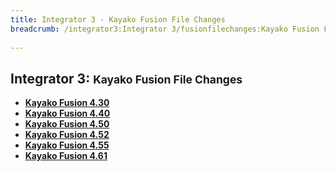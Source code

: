 ```yaml
---
title: Integrator 3 - Kayako Fusion File Changes
breadcrumb: /integrator3:Integrator 3/fusionfilechanges:Kayako Fusion File Changes
 
---
```


## Integrator 3: <small>Kayako Fusion File Changes</small>

* **[Kayako Fusion 4.30](integrator3/fusionfilechanges/430.md)**
* **[Kayako Fusion 4.40](integrator3/fusionfilechanges/440.md)**
* **[Kayako Fusion 4.50](integrator3/fusionfilechanges/450.md)**
* **[Kayako Fusion 4.52](integrator3/fusionfilechanges/452.md)**
* **[Kayako Fusion 4.55](integrator3/fusionfilechanges/455.md)**
* **[Kayako Fusion 4.61](integrator3/fusionfilechanges/461.md)**